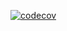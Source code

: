 [![codecov](https://codecov.io/gh/youngjuning/fucking-js/graph/badge.svg?token=V5od839KVR)](https://codecov.io/gh/youngjuning/fucking-js)